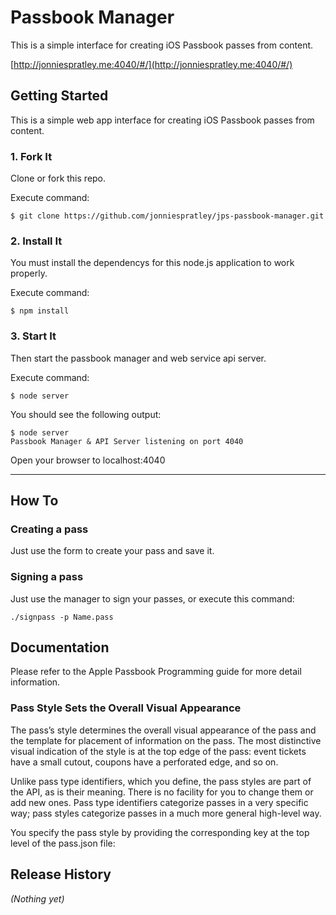 # Passbook Manager
This is a simple interface for creating iOS Passbook passes from content.

[http://jonniespratley.me:4040/#/](http://jonniespratley.me:4040/#/)

## Getting Started
This is a simple web app interface for creating iOS Passbook passes from content.


### 1. Fork It
Clone or fork this repo. 

Execute command:

	$ git clone https://github.com/jonniespratley/jps-passbook-manager.git


### 2. Install It
You must install the dependencys for this node.js application to work properly.

Execute command:

	$ npm install


### 3. Start It
Then start the passbook manager and web service api server.

Execute command:

	$ node server

You should see the following output:

	$ node server
	Passbook Manager & API Server listening on port 4040

Open your browser to localhost:4040

----

## How To

### Creating a pass
Just use the form to create your pass and save it.

### Signing a pass
Just use the manager to sign your passes, or execute this command:

	./signpass -p Name.pass



## Documentation
Please refer to the Apple Passbook Programming guide for more detail information.

### Pass Style Sets the Overall Visual Appearance

The pass’s style determines the overall visual appearance of the pass and the template for placement of information on the pass. The most distinctive visual indication of the style is at the top edge of the pass: event tickets have a small cutout, coupons have a perforated edge, and so on.

Unlike pass type identifiers, which you define, the pass styles are part of the API, as is their meaning. There is no facility for you to change them or add new ones. Pass type identifiers categorize passes in a very specific way; pass styles categorize passes in a much more general high-level way.

You specify the pass style by providing the corresponding key at the top level of the pass.json file:

## Release History
_(Nothing yet)_

